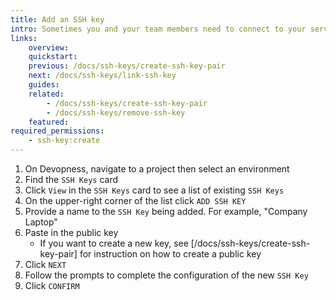 ```yaml
---
title: Add an SSH key
intro: Sometimes you and your team members need to connect to your servers to run commands from the terminal. Add SSH keys to environment servers to ensure secure server access by only the authorized SSH keys.
links:
    overview:
    quickstart:
    previous: /docs/ssh-keys/create-ssh-key-pair
    next: /docs/ssh-keys/link-ssh-key
    guides:
    related:
        - /docs/ssh-keys/create-ssh-key-pair
        - /docs/ssh-keys/remove-ssh-key
    featured:
required_permissions:
    - ssh-key:create
---
```


1. On Devopness, navigate to a project then select an environment
1. Find the `SSH Keys` card
1. Click `View` in the `SSH Keys` card to see a list of existing `SSH Keys`
1. On the upper-right corner of the list click `ADD SSH KEY`
1. Provide a name to the `SSH Key` being added. For example, "Company Laptop"
1. Paste in the public key
    - If you want to create a new key, see [/docs/ssh-keys/create-ssh-key-pair] for instruction on how to create a public key
1. Click `NEXT`
1. Follow the prompts to complete the configuration of the new `SSH Key`
1. Click `CONFIRM`
